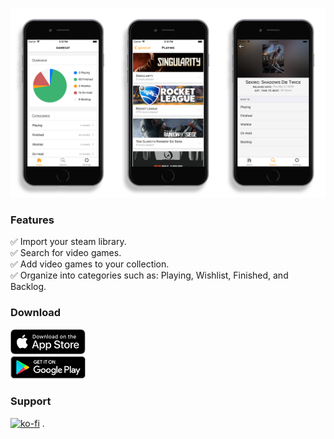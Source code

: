 ![GitHub Logo](assets/screenshots.png)


### Features

✅ Import your steam library.<br />
✅ Search for video games.<br />
✅ Add video games to your collection.<br />
✅ Organize into categories such as: Playing, Wishlist, Finished, and Backlog.<br />


### Download

<a href="https://testflight.apple.com/join/652AfXFB"><img src="assets/ios.svg" width="120" /></a><br />
<a href="https://play.google.com/store/apps/details?id=io.steverivera.gamecat"><img src="assets/android.png" width="120" /></a>


### Support

[![ko-fi](https://www.ko-fi.com/img/githubbutton_sm.svg)](https://ko-fi.com/X8X211UMQ)
.
